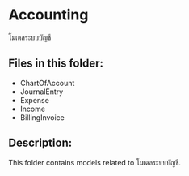 # Accounting

โมเดลระบบบัญชี

## Files in this folder:

- ChartOfAccount
- JournalEntry
- Expense
- Income
- BillingInvoice

## Description:

This folder contains models related to โมเดลระบบบัญชี.
